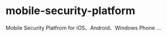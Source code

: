 mobile-security-platform
========================

Mobile Security Platfrom for iOS、Android、Windows Phone ...
